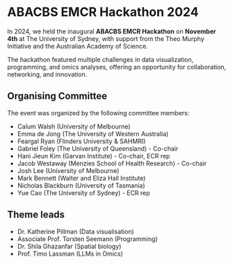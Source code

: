 # ABACBS EMCR Hackathon 2024

In 2024, we held the inaugural **ABACBS EMCR Hackathon** on **November 4th** at The University of Sydney, with support from the Theo Murphy Initiative and the Australian Academy of Science. 

The hackathon featured multiple challenges in data visualization, programming, and omics analyses, offering an opportunity for collaboration, networking, and innovation.

## Organising Committee

The event was organized by the following committee members:

- Calum Walsh (University of Melbourne)
- Emma de Jong (The University of Western Australia)
- Feargal Ryan (Flinders University & SAHMRI)
- Gabriel Foley (The University of Queensland) - Co-chair
- Hani Jieun Kim (Garvan Institute) - Co-chair, ECR rep
- Jacob Westaway (Menzies School of Health Research) - Co-chair
- Josh Lee (University of Melbourne)
- Mark Bennett (Walter and Eliza Hall Institute)
- Nicholas Blackburn (University of Tasmania)
- Yue Cao (The University of Sydney) - ECR rep

## Theme leads

- Dr. Katherine Pillman (Data visualisation)
- Associate Prof. Torsten Seemann (Programming)
- Dr. Shila Ghazanfar (Spatial biology)
- Prof. Timo Lassman (LLMs in Omics)
